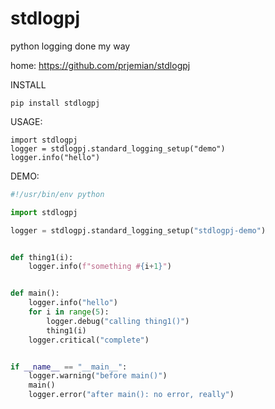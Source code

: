 # stdlogpj
python logging done my way

home: https://github.com/prjemian/stdlogpj

INSTALL

    pip install stdlogpj

USAGE:

    import stdlogpj
    logger = stdlogpj.standard_logging_setup("demo")
    logger.info("hello")

DEMO:

```python
#!/usr/bin/env python

import stdlogpj

logger = stdlogpj.standard_logging_setup("stdlogpj-demo")


def thing1(i):
    logger.info(f"something #{i+1}")


def main():
    logger.info("hello")
    for i in range(5):
        logger.debug("calling thing1()")
        thing1(i)
    logger.critical("complete")


if __name__ == "__main__":
    logger.warning("before main()")
    main()
    logger.error("after main(): no error, really")
```

